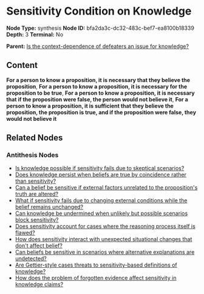 # Sensitivity Condition on Knowledge

**Node Type:** synthesis
**Node ID:** bfa2da3c-dc32-483c-bef7-ea8100b18339
**Depth:** 3
**Terminal:** No

**Parent:** [Is the context-dependence of defeaters an issue for knowledge?](is-the-context-dependence-of-defeaters-an-issue-for-knowledge-antithesis-80188696-9bea-454d-a3a8-55a5dbb457ab.md)

## Content

**For a person to know a proposition, it is necessary that they believe the proposition**, **For a person to know a proposition, it is necessary for the proposition to be true**, **For a person to know a proposition, it is necessary that if the proposition were false, the person would not believe it**, **For a person to know a proposition, it is sufficient that they believe the proposition, the proposition is true, and if the proposition were false, they would not believe it**

## Related Nodes

### Antithesis Nodes

- [Is knowledge possible if sensitivity fails due to skeptical scenarios?](is-knowledge-possible-if-sensitivity-fails-due-to-skeptical-scenarios-antithesis-f66e59c8-4f69-4f4f-8af9-58104d611f32.md)
- [Does knowledge persist when beliefs are true by coincidence rather than sensitivity?](does-knowledge-persist-when-beliefs-are-true-by-coincidence-rather-than-sensitivity-antithesis-753db533-b210-4a53-aa98-fe711064896c.md)
- [Can a belief be sensitive if external factors unrelated to the proposition's truth are altered?](can-a-belief-be-sensitive-if-external-factors-unrelated-to-the-propositions-truth-are-altered-antithesis-62a464bb-a5b6-41ff-a69d-9a987d61d0bf.md)
- [What if sensitivity fails due to changing external conditions while the belief remains unchanged?](what-if-sensitivity-fails-due-to-changing-external-conditions-while-the-belief-remains-unchanged-antithesis-b9c060b0-506a-4c44-a4df-6287844389bd.md)
- [Can knowledge be undermined when unlikely but possible scenarios block sensitivity?](can-knowledge-be-undermined-when-unlikely-but-possible-scenarios-block-sensitivity-antithesis-8b44c29b-cd5f-4313-ae96-f7b639fd858a.md)
- [Does sensitivity account for cases where the reasoning process itself is flawed?](does-sensitivity-account-for-cases-where-the-reasoning-process-itself-is-flawed-antithesis-4104ba06-3f9e-4b2d-bce3-0c2f9cef05bd.md)
- [How does sensitivity interact with unexpected situational changes that don't affect belief?](how-does-sensitivity-interact-with-unexpected-situational-changes-that-dont-affect-belief-antithesis-c47ae64f-e349-4251-827b-6817c631d03f.md)
- [Can beliefs be sensitive in scenarios where alternative explanations are undetected?](can-beliefs-be-sensitive-in-scenarios-where-alternative-explanations-are-undetected-antithesis-be789837-85dd-42fd-953d-0c8f96b5dafa.md)
- [Are Gettier-style cases threats to sensitivity-based definitions of knowledge?](are-gettier-style-cases-threats-to-sensitivity-based-definitions-of-knowledge-antithesis-31354c09-12a0-4603-a419-604c1db71016.md)
- [How does the problem of forgotten evidence affect sensitivity in knowledge claims?](how-does-the-problem-of-forgotten-evidence-affect-sensitivity-in-knowledge-claims-antithesis-f9464aed-33a6-449c-9e13-7627df41f70e.md)
